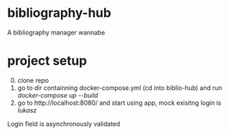 # bibliography-hub
A bibliography manager wannabe

# project setup
0) clone repo
1) go to dir containning docker-compose.yml (cd into biblio-hub) and run <em>docker-compose up --build</em>
2) go to http://localhost:8080/ and start using app, mock exisitng login is <em>lukasz</em>

Login field is asynchronously validated
